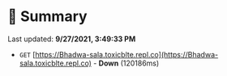 # 📖 Summary
Last updated: **9/27/2021, 3:49:33 PM**

- `GET` [https://Bhadwa-sala.toxicblte.repl.co](https://Bhadwa-sala.toxicblte.repl.co) - **Down** (120186ms)
